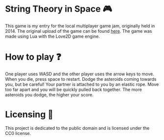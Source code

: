 # String Theory in Space 🎮
This game is my entry for the local multiplayer game jam, originally held in 2014. The original upload of the game can be found [here](https://gamejolt.com/games/string-theory-in-space/31385). The game was made using Lua with the Love2D game engine.

# How to play ❓
One player uses WASD and the other player uses the arrow keys to move. When you die, press space to restart. Dodge the asteroids coming towards you, but be careful! Your partner is attached to you by an elastic rope. Move too far apart and you will be quickly pulled back together. The more asteroids you dodge, the higher your score.

# Licensing 🪪
This project is dedicated to the public domain and is licensed under the CC0 license.
